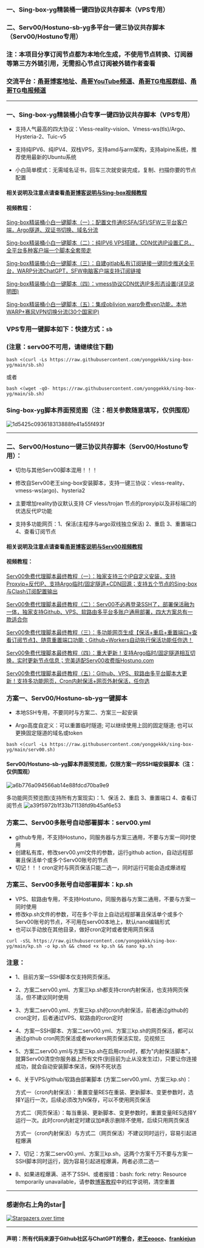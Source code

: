 ### 一、Sing-box-yg精装桶一键四协议共存脚本（VPS专用）
### 二、Serv00/Hostuno-sb-yg多平台一键三协议共存脚本（Serv00/Hostuno专用）

### 注：本项目分享订阅节点都为本地化生成，不使用节点转换、订阅器等第三方外链引用，无需担心节点订阅被外链作者查看

### 交流平台：[甬哥博客地址](https://ygkkk.blogspot.com)、[甬哥YouTube频道](https://www.youtube.com/@ygkkk)、[甬哥TG电报群组](https://t.me/+jZHc6-A-1QQ5ZGVl)、[甬哥TG电报频道](https://t.me/+DkC9ZZUgEFQzMTZl)
--------------------------------------------------------------

### 一、Sing-box-yg精装桶小白专享一键四协议共存脚本（VPS专用）

* 支持人气最高的四大协议：Vless-reality-vision、Vmess-ws(tls)/Argo、Hysteria-2、Tuic-v5

* 支持纯IPV6、纯IPV4、双栈VPS，支持amd与arm架构，支持alpine系统，推荐使用最新的Ubuntu系统

* 小白简单模式：无需域名证书，回车三次就安装完成，复制、扫描你要的节点配置

#### 相关说明及注意点请查看[甬哥博客说明与Sing-box视频教程](https://ygkkk.blogspot.com/2023/10/sing-box-yg.html)

#### 视频教程：

[Sing-box精装桶小白一键脚本（一）：配置文件通吃SFA/SFI/SFW三平台客户端，Argo隧道、双证书切换、域名分流](https://youtu.be/QwTapeVPeB0)

[Sing-box精装桶小白一键脚本（二）：纯IPV6 VPS搭建，CDN优选IP设置汇总，全平台多种客户端一个脚本全套带走](https://youtu.be/kmTgj1DundU)

[Sing-box精装桶小白一键脚本（三）：自建gitlab私有订阅链接一键同步推送全平台，WARP分流ChatGPT，SFW电脑客户端支持订阅链接](https://youtu.be/by7C2HU6-fU)

[Sing-box精装桶小白一键脚本（四）：vmess协议CDN优选IP多形态设置(详见说明图)](https://youtu.be/Qfm8DbLeb6w)

[Sing-box精装桶小白一键脚本（五）：集成oblivion warp免费vpn功能，本地WARP+赛风VPN切换分流(30个国家IP)](https://youtu.be/5Y6NPsYPws0)

### VPS专用一键脚本如下：快捷方式：```sb```
### (注意：serv00不可用，请继续往下翻)
```
bash <(curl -Ls https://raw.githubusercontent.com/yonggekkk/sing-box-yg/main/sb.sh)
```
或者
```
bash <(wget -qO- https://raw.githubusercontent.com/yonggekkk/sing-box-yg/main/sb.sh)
```

### Sing-box-yg脚本界面预览图（注：相关参数随意填写，仅供围观）

![1d5425c093618313888fe41a55f493f](https://github.com/user-attachments/assets/2b4b04a6-2de4-499a-afa1-ed78bccc50a8)

-----------------------------------------------------

### 二、Serv00/Hostuno一键三协议共存脚本（Serv00/Hostuno专用）：

* 切勿与其他Serv00脚本混用！！！

* 修改自Serv00老王sing-box安装脚本，支持一键三协议：vless-reality、vmess-ws(argo)、hysteria2

* 主要增加reality协议默认支持 CF vless/trojan 节点的proxyip以及非标端口的优选反代IP功能

* 支持多功能网页：1、保活(主程序与argo双线独立保活) 2、重启 3、重置端口 4、查看订阅节点

#### 相关说明及注意点请查看[甬哥博客说明与Serv00视频教程](https://ygkkk.blogspot.com/2025/01/serv00.html)

#### 视频教程：

[Serv00免费代理脚本最终教程（一）：独家支持三个IP自定义安装，支持Proxyip+反代IP、支持Argo临时/固定隧道+CDN回源；支持五个节点的Sing-box与Clash订阅配置输出](https://youtu.be/2VF9D6z2z7w)

[Serv00免费代理脚本最终教程（二）：Serv00不必再登录SSH了，部署保活融为一体，独家支持Github、VPS、软路由多平台多账户通用部署，四大方案总有一款适合你](https://youtu.be/rYeX1iU_iZ0)

[Serv00免费代理脚本最终教程（三）：多功能网页生成【保活+重启+重置端口+查看订阅节点】、随意重置端口功能；Github+Workers自动执行保活功能任你选！](https://youtu.be/9uCfFNnjNc0)

[Serv00免费代理脚本最终教程（四）：重大更新！支持Argo临时/固定隧道相互切换，实时更新节点信息；完美适配Serv00收费版Hostuno.com](https://youtu.be/XN6_vpz1NhE)

[Serv00免费代理脚本最终教程（五）：Github、VPS、软路由多平台脚本大更新！支持多功能网页，Cron内射保活+网页外射保活，任你选](https://youtu.be/tKaBdbU4G4s)

### 方案一、Serv00/Hostuno-sb-yg一键脚本 

* 本地SSH专用，不要同时与方案二、方案三一起安装

* Argo高度自定义：可以重置临时隧道; 可以继续使用上回的固定隧道; 也可以更换固定隧道的域名或token

```
bash <(curl -Ls https://raw.githubusercontent.com/yonggekkk/sing-box-yg/main/serv00.sh)
```

#### Serv00/Hostuno-sb-yg脚本界面预览图，仅限方案一的SSH端安装脚本（注：仅供围观）
![a6b776a094566ab14e88fdcd70ba9e9](https://github.com/user-attachments/assets/90a918ed-aec7-4a1f-8159-97f3acfd0092)

多功能网页预览图(支持所有方案现实)：1、保活 2、重启 3、重置端口 4、查看订阅节点
![a39f5972b1f33b71138fd9b45af6e53](https://github.com/user-attachments/assets/a2e069ea-80cb-4953-b034-3cb518444eb7)


### 方案二、Serv00多账号自动部署脚本：serv00.yml

* github专用，不支持Hostuno，同服务器与方案三通用，不要与方案一同时使用
* 创建私有库，修改serv00.yml文件的参数，运行github action，自动远程部署且保活单个或多个Serv00账号的节点
* 切记！！！cron定时与网页保活只能二选一，同时运行可能会造成爆进程


### 方案三、Serv00多账号自动部署脚本：kp.sh

* VPS、软路由专用，不支持Hostuno，同服务器与方案二通用，不要与方案一同时使用
* 修改kp.sh文件的参数，可在多个平台上自动远程部署且保活单个或多个Serv00账号的节点，不可用在serv00本地上，默认nano编辑形式
* 也可以手动放在其他目录，做好cron定时或者使用网页保活

```
curl -sSL https://raw.githubusercontent.com/yonggekkk/sing-box-yg/main/kp.sh -o kp.sh && chmod +x kp.sh && nano kp.sh
```

### 注意：

* 1、目前方案一SSH脚本仅支持网页保活。
  
* 2、方案二serv00.yml、方案三kp.sh都支持cron内射保活，也支持网页保活，但不建议同时使用

* 3、方案二serv00.yml、方案三kp.sh的cron内射保活，前者通过github的cron定时，后者通过VPS、软路由的cron定时

* 4、方案一SSH脚本、方案二serv00.yml、方案三kp.sh的网页保活，都可以通过github cron网页保活或者workers网页保活实现，见视频三

* 5、方案二serv00.yml与方案三kp.sh在启用cron时，都为"内射保活脚本"，就算Serv00清空你服务器上所有文件(到目前为止从没发生过)，只要让你连接成功，就会自动安装脚本保活，保持不死状态

* 6、关于VPS/github/软路由部署脚本 (方案二serv00.yml、方案三kp.sh)：

  方式一（cron内射保活）：重置变量RES在重装、更新脚本、变更参数时，选择Y运行一次，后续必须改为N保存，可以不使用网页保活

  方式二（网页保活）：每当重装、更新脚本、变更参数时，重置变量RES选择Y运行一次。此时cron内射定时建议加#表示删除不使用，后续只用网页保活

  方式一（cron内射保活）与方式二（网页保活）不建议同时运行，容易引起进程爆满

* 7、切记：方案二serv00.yml、方案三kp.sh，这两个方案千万不要与方案一SSH脚本同时运行，因为容易引起进程爆满，两者必须二选一

* 8、如果进程爆满、进不了SSH、或者报错：bash: fork: retry: Resource temporarily unavailable，请参数[博客教程](https://ygkkk.blogspot.com/2025/01/serv00.html)中的红字说明，清空重置 

-----------------------------------------------------

### 感谢你右上角的star🌟
[![Stargazers over time](https://starchart.cc/yonggekkk/sing-box-yg.svg)](https://starchart.cc/yonggekkk/sing-box-yg)

---------------------------------------
#### 声明：所有代码来源于Github社区与ChatGPT的整合，[老王eooce](https://github.com/eooce/Sing-box/blob/test/sb_00.sh)、[frankiejun](https://github.com/frankiejun/serv00-play/blob/main/start.sh)
